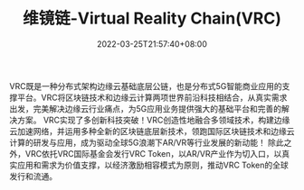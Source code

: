 ﻿---
weight: 
title: "维镜链-Virtual Reality Chain(VRC)"
description: "VRC既是一种分布式架构边缘云基础底层公链，也是分布式5G智能商业应用的支撑平台"
date: 2022-03-25T21:57:40+08:00
lastmod: 2022-03-25T16:45:40+08:00
draft: false
authors: ["Metabd"]
featuredImage: "weijinglian-virtual-reality-chainvrc.webp"
link: ""
tags: ["数字代币","维镜链-Virtual Reality Chain(VRC)"]
categories: ["navigation"]
navigation: ["数字代币"]
lightgallery: true
toc: true
pinned: false
recommend: false
recommend1: false
---
VRC既是一种分布式架构边缘云基础底层公链，也是分布式5G智能商业应用的支撑平台。VRC将区块链技术和边缘云计算两项世界前沿科技相结合，从真实需求出发，完美解决边缘云行业痛点，为5G应用业务提供强大的基础平台和完善的解决方案。
VRC实现了多创新科技突破！VRC创造性地融合多领域技术，构建边缘云加速网络，并运用多种全新的区块链底层新技术，领跑国际区块链技术和边缘云计算的研发与应用，成为驱动全球5G浪潮下AR/VR等行业发展的新动能！
除此之外，VRC依托VRC国际基金会发行VRC Token，以AR/VR产业作为切入口，以真实应用和需求为价值支撑，以经济激励相容模式为原则，推动VRC Token的全球发行和流通。
